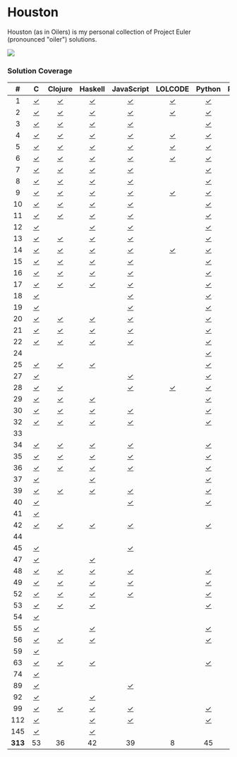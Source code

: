 Houston
=======

Houston (as in Oilers) is my personal collection of Project Euler (pronounced "oiler") solutions.

![](http://projecteuler.net/profile/threeifbywhiskey.png?t=1394984373)

### Solution Coverage

\#|C|Clojure|Haskell|JavaScript|LOLCODE|Python|Ruby|Shell|Vim
:-:|:-:|:-:|:-:|:-:|:-:|:-:|:-:|:-:|:-:
1|[✓](c/1.c)|[✓](clj/1.clj)|[✓](hs/1.hs)|[✓](js/1.js)|[✓](lol/1.lol)|[✓](py/1.py)|[✓](rb/1.rb)|[✓](sh/1.sh)|[✓](vim/1.vim)
2|[✓](c/2.c)|[✓](clj/2.clj)|[✓](hs/2.hs)|[✓](js/2.js)|[✓](lol/2.lol)|[✓](py/2.py)|[✓](rb/2.rb)|[✓](sh/2.sh)|[✓](vim/2.vim)
3|[✓](c/3.c)|[✓](clj/3.clj)|[✓](hs/3.hs)|[✓](js/3.js)||[✓](py/3.py)|[✓](rb/3.rb)|[✓](sh/3.sh)|
4|[✓](c/4.c)|[✓](clj/4.clj)|[✓](hs/4.hs)|[✓](js/4.js)|[✓](lol/4.lol)|[✓](py/4.py)|[✓](rb/4.rb)|[✓](sh/4.sh)|[✓](vim/4.vim)
5|[✓](c/5.c)|[✓](clj/5.clj)|[✓](hs/5.hs)|[✓](js/5.js)|[✓](lol/5.lol)|[✓](py/5.py)|[✓](rb/5.rb)|[✓](sh/5.sh)|[✓](vim/5.vim)
6|[✓](c/6.c)|[✓](clj/6.clj)|[✓](hs/6.hs)|[✓](js/6.js)|[✓](lol/6.lol)|[✓](py/6.py)|[✓](rb/6.rb)|[✓](sh/6.sh)|[✓](vim/6.vim)
7|[✓](c/7.c)|[✓](clj/7.clj)|[✓](hs/7.hs)|[✓](js/7.js)||[✓](py/7.py)|[✓](rb/7.rb)|[✓](sh/7.sh)|[✓](vim/7.vim)
8|[✓](c/8.c)|[✓](clj/8.clj)|[✓](hs/8.hs)|[✓](js/8.js)||[✓](py/8.py)|[✓](rb/8.rb)|[✓](sh/8.sh)|[✓](vim/8.vim)
9|[✓](c/9.c)|[✓](clj/9.clj)|[✓](hs/9.hs)|[✓](js/9.js)|[✓](lol/9.lol)|[✓](py/9.py)|[✓](rb/9.rb)|[✓](sh/9.sh)|[✓](vim/9.vim)
10|[✓](c/10.c)|[✓](clj/10.clj)|[✓](hs/10.hs)|[✓](js/10.js)||[✓](py/10.py)|[✓](rb/10.rb)|[✓](sh/10.sh)|
11|[✓](c/11.c)|[✓](clj/11.clj)|[✓](hs/11.hs)|[✓](js/11.js)||[✓](py/11.py)|[✓](rb/11.rb)||
12|[✓](c/12.c)||[✓](hs/12.hs)|[✓](js/12.js)||[✓](py/12.py)|[✓](rb/12.rb)||
13|[✓](c/13.c)|[✓](clj/13.clj)|[✓](hs/13.hs)|[✓](js/13.js)||[✓](py/13.py)|[✓](rb/13.rb)|[✓](sh/13.sh)|[✓](vim/13.vim)
14|[✓](c/14.c)|[✓](clj/14.clj)|[✓](hs/14.hs)|[✓](js/14.js)|[✓](lol/14.lol)|[✓](py/14.py)|[✓](rb/14.rb)||
15|[✓](c/15.c)|[✓](clj/15.clj)|[✓](hs/15.hs)|[✓](js/15.js)||[✓](py/15.py)|[✓](rb/15.rb)||
16|[✓](c/16.c)|[✓](clj/16.clj)|[✓](hs/16.hs)|[✓](js/16.js)||[✓](py/16.py)|[✓](rb/16.rb)|[✓](sh/16.sh)|[✓](vim/16.vim)
17|[✓](c/17.c)|[✓](clj/17.clj)|[✓](hs/17.hs)|[✓](js/17.js)||[✓](py/17.py)|[✓](rb/17.rb)||
18|[✓](c/18.c)|||[✓](js/18.js)||[✓](py/18.py)|[✓](rb/18.rb)||
19|[✓](c/19.c)|||[✓](js/19.js)||[✓](py/19.py)|[✓](rb/19.rb)||
20|[✓](c/20.c)|[✓](clj/20.clj)|[✓](hs/20.hs)|[✓](js/20.js)||[✓](py/20.py)|[✓](rb/20.rb)|[✓](sh/20.sh)|[✓](vim/20.vim)
21|[✓](c/21.c)|[✓](clj/21.clj)|[✓](hs/21.hs)|[✓](js/21.js)||[✓](py/21.py)|[✓](rb/21.rb)||
22|[✓](c/22.c)|[✓](clj/22.clj)|[✓](hs/22.hs)|[✓](js/22.js)||[✓](py/22.py)|[✓](rb/22.rb)|[✓](sh/22.sh)|[✓](vim/22.vim)
24||||||[✓](py/24.py)|[✓](rb/24.rb)||
25|[✓](c/25.c)|[✓](clj/25.clj)|[✓](hs/25.hs)|||[✓](py/25.py)|[✓](rb/25.rb)||
27|[✓](c/27.c)|||[✓](js/27.js)||[✓](py/27.py)|[✓](rb/27.rb)||
28|[✓](c/28.c)|[✓](clj/28.clj)||[✓](js/28.js)|[✓](lol/28.lol)|[✓](py/28.py)|[✓](rb/28.rb)||[✓](vim/28.vim)
29|[✓](c/29.c)|[✓](clj/29.clj)|[✓](hs/29.hs)|||[✓](py/29.py)|[✓](rb/29.rb)|[✓](sh/29.sh)|
30|[✓](c/30.c)|[✓](clj/30.clj)|[✓](hs/30.hs)|[✓](js/30.js)||[✓](py/30.py)|[✓](rb/30.rb)||
32|[✓](c/32.c)|[✓](clj/32.clj)|[✓](hs/32.hs)|[✓](js/32.js)||[✓](py/32.py)|[✓](rb/32.rb)||[✓](vim/32.vim)
33|||||||[✓](rb/33.rb)||
34|[✓](c/34.c)|[✓](clj/34.clj)|[✓](hs/34.hs)|[✓](js/34.js)||[✓](py/34.py)|[✓](rb/34.rb)||
35|[✓](c/35.c)|[✓](clj/35.clj)|[✓](hs/35.hs)|[✓](js/35.js)||[✓](py/35.py)|[✓](rb/35.rb)||
36|[✓](c/36.c)|[✓](clj/36.clj)|[✓](hs/36.hs)|[✓](js/36.js)||[✓](py/36.py)|[✓](rb/36.rb)||
37|[✓](c/37.c)||[✓](hs/37.hs)|||[✓](py/37.py)|[✓](rb/37.rb)||
39|[✓](c/39.c)|[✓](clj/39.clj)|[✓](hs/39.hs)|[✓](js/39.js)||[✓](py/39.py)|[✓](rb/39.rb)||
40|[✓](c/40.c)|||[✓](js/40.js)||[✓](py/40.py)|[✓](rb/40.rb)|[✓](sh/40.sh)|
41|[✓](c/41.c)||||||[✓](rb/41.rb)||
42|[✓](c/42.c)|[✓](clj/42.clj)|[✓](hs/42.hs)|[✓](js/42.js)||[✓](py/42.py)|[✓](rb/42.rb)||
44|||||||[✓](rb/44.rb)||
45|[✓](c/45.c)|||[✓](js/45.js)|||[✓](rb/45.rb)||
47|[✓](c/47.c)||[✓](hs/47.hs)||||[✓](rb/47.rb)||
48|[✓](c/48.c)|[✓](clj/48.clj)|[✓](hs/48.hs)|[✓](js/48.js)||[✓](py/48.py)|[✓](rb/48.rb)|[✓](sh/48.sh)|
49|[✓](c/49.c)|[✓](clj/49.clj)|[✓](hs/49.hs)|[✓](js/49.js)||[✓](py/49.py)|[✓](rb/49.rb)||
52|[✓](c/52.c)|[✓](clj/52.clj)|[✓](hs/52.hs)|[✓](js/52.js)||[✓](py/52.py)|[✓](rb/52.rb)||
53|[✓](c/53.c)|[✓](clj/53.clj)|[✓](hs/53.hs)|||[✓](py/53.py)|[✓](rb/53.rb)||
54|[✓](c/54.c)||||||[✓](rb/54.rb)||
55|[✓](c/55.c)||[✓](hs/55.hs)|||[✓](py/55.py)|[✓](rb/55.rb)||
56|[✓](c/56.c)|[✓](clj/56.clj)|[✓](hs/56.hs)|||[✓](py/56.py)|[✓](rb/56.rb)|[✓](sh/56.sh)|
59|[✓](c/59.c)||||||[✓](rb/59.rb)||
63|[✓](c/63.c)|[✓](clj/63.clj)|[✓](hs/63.hs)|||[✓](py/63.py)|[✓](rb/63.rb)|[✓](sh/63.sh)|
74|[✓](c/74.c)||||||[✓](rb/74.rb)||
89|[✓](c/89.c)|||[✓](js/89.js)|||[✓](rb/89.rb)||
92|[✓](c/92.c)||[✓](hs/92.hs)||||[✓](rb/92.rb)||
99|[✓](c/99.c)|[✓](clj/99.clj)|[✓](hs/99.hs)|[✓](js/99.js)||[✓](py/99.py)|[✓](rb/99.rb)|[✓](sh/99.sh)|
112|[✓](c/112.c)||[✓](hs/112.hs)|[✓](js/112.js)||[✓](py/112.py)|[✓](rb/112.rb)||
145|[✓](c/145.c)||[✓](hs/145.hs)||||[✓](rb/145.rb)||
**313**|53|36|42|39|8|45|56|20|14
